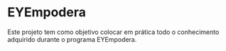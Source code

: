# EYEmpodera
Este projeto tem como objetivo colocar em prática todo o conhecimento adquirido durante o programa EYEmpodera.
